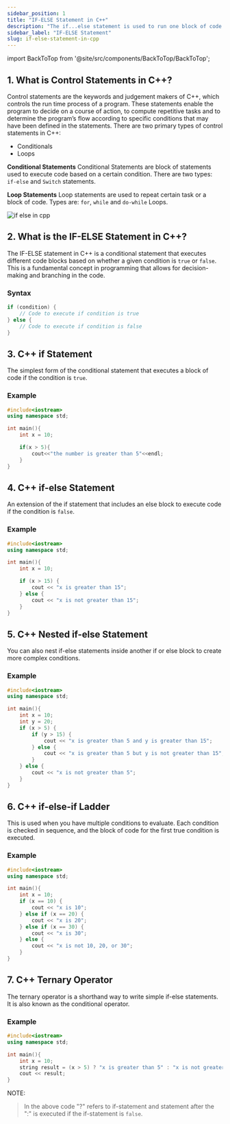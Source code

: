 ```yaml
---
sidebar_position: 1
title: "IF-ELSE Statement in C++"
description: "The if...else statement is used to run one block of code under certain conditions and another block of code under different conditions. In this tutorial, we will learn C++ if, if…else and nested if…else with the help of examples.."
sidebar_label: "IF-ELSE Statement"
slug: if-else-statement-in-cpp
---
```


import BackToTop from '@site/src/components/BackToTop/BackToTop';

## 1. What is Control Statements in C++?
Control statements are the keywords and judgement makers of C++, which controls the run time process of a program. These statements enable the program to decide on a course of action, to compute repetitive tasks and to determine the program’s flow according to specific conditions that may have been defined in the statements. There are two primary types of control statements in C++: 
 - Conditionals
 - Loops

**Conditional Statements**
Conditional Statements are block of statements used to execute code based on a certain condition.
There are two types: `if-else` and `Switch` statements.

**Loop Statements**
Loop statements are used to repeat certain task or a block of code.
Types are: `for`, `while` and `do-while` Loops.


![if else in cpp](../../static/img/day-05/if-else-statement.png)


## 2. What is the IF-ELSE Statement in C++?
The IF-ELSE statement in C++ is a conditional statement that executes different code blocks based on whether a given condition is `true` or `false`. This is a fundamental concept in programming that allows for decision-making and branching in the code.

### Syntax

```cpp
if (condition) {
    // Code to execute if condition is true
} else {
    // Code to execute if condition is false
}
```

## 3. C++ if Statement
The simplest form of the conditional statement that executes a block of code if the condition is `true`.

### Example
```cpp
#include<iostream>
using namespace std;

int main(){
    int x = 10;

    if(x > 5){
        cout<<"the number is greater than 5"<<endl;
    }
}
```
## 4. C++ if-else Statement
An extension of the if statement that includes an else block to execute code if the condition is `false`.

### Example
```cpp
#include<iostream>
using namespace std;

int main(){
    int x = 10;

    if (x > 15) {
        cout << "x is greater than 15";
    } else {
        cout << "x is not greater than 15";
    }
}
```

## 5. C++ Nested if-else Statement
You can also nest if-else statements inside another if or else block to create more complex conditions.

### Example
```cpp
#include<iostream>
using namespace std;

int main(){
    int x = 10;
    int y = 20;
    if (x > 5) {
        if (y > 15) {
            cout << "x is greater than 5 and y is greater than 15";
        } else {
            cout << "x is greater than 5 but y is not greater than 15";
        }
    } else {
        cout << "x is not greater than 5";
    }
}
```
## 6. C++ if-else-if Ladder
This is used when you have multiple conditions to evaluate. Each condition is checked in sequence, and the block of code for the first true condition is executed.

### Example
```cpp
#include<iostream>
using namespace std;

int main(){
    int x = 10;
    if (x == 10) {
        cout << "x is 10";
    } else if (x == 20) {
        cout << "x is 20";
    } else if (x == 30) {
        cout << "x is 30";
    } else {
        cout << "x is not 10, 20, or 30";
    }
}

```
## 7. C++ Ternary Operator
The ternary operator is a shorthand way to write simple if-else statements. It is also known as the conditional operator.

### Example
```cpp
#include<iostream>
using namespace std;

int main(){
    int x = 10;
    string result = (x > 5) ? "x is greater than 5" : "x is not greater than 5";
    cout << result;
}
```
NOTE:
> In the above code "?" refers to if-statement and statement after the ":" is executed if the if-statement is `false`.

<BackToTop />